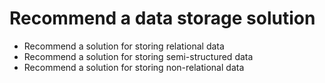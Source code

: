 # Recommend a data storage solution

* Recommend a solution for storing relational data
* Recommend a solution for storing semi-structured data
* Recommend a solution for storing non-relational data
